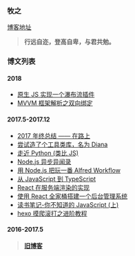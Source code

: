 ### 牧之

[博客地址](http://muyunyun.cn)

> **行远自迩，登高自卑，与君共勉。**

### 博文列表

#### 2018
* [原生 JS 实现一个瀑布流插件](https://github.com/MuYunyun/fe_cloud/issues/12)
* [MVVM 框架解析之双向绑定](https://github.com/MuYunyun/fe_cloud/issues/11)

#### 2017.5-2017.12
* [2017 年终总结 —— 在路上](https://github.com/MuYunyun/fe_cloud/issues/10)
* [尝试造了个工具类库，名为 Diana](https://github.com/MuYunyun/blog/issues/9)
* [走近 Python (类比 JS)](https://github.com/MuYunyun/blog/issues/8)
* [Node.js 异步异闻录](https://github.com/MuYunyun/blog/issues/7)
* [用 Node.js 把玩一番 Alfred Workflow](https://github.com/MuYunyun/blog/issues/6)
* [从 JavaScript 到 TypeScript](https://github.com/MuYunyun/blog/issues/5)
* [React 在服务端渲染的实现](https://github.com/MuYunyun/blog/issues/4)
* [使用 React 全家桶搭建一个后台管理系统](https://github.com/MuYunyun/blog/issues/3)
* [读书笔记-你不知道的 JavaScript (上)](https://github.com/MuYunyun/blog/issues/2)
* [hexo 摸爬滚打之进阶教程](https://github.com/MuYunyun/blog/issues/1)

#### 2016-2017.5
> **[旧博客](http://www.cnblogs.com/MuYunyun/)**
